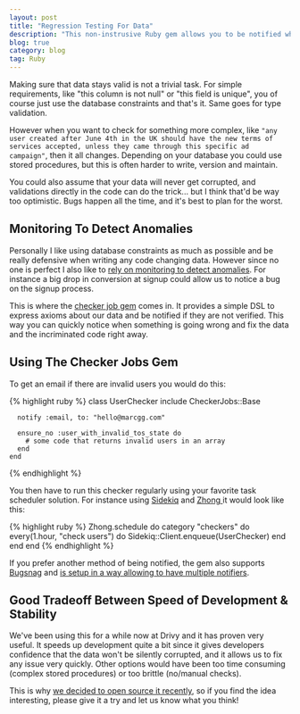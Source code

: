 ```yaml
---
layout: post
title: "Regression Testing For Data"
description: "This non-instrusive Ruby gem allows you to be notified when your data misbehaves, allowing you to quickly react and fix the problem."
blog: true
category: blog
tag: Ruby
---
```


Making sure that data stays valid is not a trivial task. For simple requirements, like "this column is not null" or "this field is unique", you of course just use the database constraints and that's it. Same goes for type validation.

However when you want to check for something more complex, like `"any user created after June 4th in the UK should have the new terms of services accepted, unless they came through this specific ad campaign"`, then it all changes. Depending on your database you could use stored procedures, but this is often harder to write, version and maintain.

You could also assume that your data will never get corrupted, and validations directly in the code can do the trick... but I think that'd be way too optimistic. Bugs happen all the time, and it's best to plan for the worst.

## Monitoring To Detect Anomalies

Personally I like using database constraints as much as possible and be really defensive when writing any code changing data. However since no one is perfect I also like to [rely on monitoring to detect anomalies][1]. For instance a big drop in conversion at signup could allow us to notice a bug on the signup process.

This is where the [checker job gem][2] comes in. It provides a simple DSL to express axioms about our data and be notified if they are not verified. This way you can quickly notice when something is going wrong and fix the data and the incriminated code right away.

## Using The Checker Jobs Gem

To get an email if there are invalid users you would do this:

{% highlight ruby %}
	class UserChecker
	  include CheckerJobs::Base
	
	  notify :email, to: "hello@marcgg.com"
	
	  ensure_no :user_with_invalid_tos_state do
	    # some code that returns invalid users in an array
	  end
	end
{% endhighlight %}

You then have to run this checker regularly using your favorite task scheduler solution. For instance using [Sidekiq][3] and [Zhong ][4]it would look like this:

{% highlight ruby %}
	Zhong.schedule do
	 category "checkers" do
	   every(1.hour, "check users") do 
	     Sidekiq::Client.enqueue(UserChecker)
	   end
	 end
	end
{% endhighlight %}

If you prefer another method of being notified, the gem also supports [Bugsnag][5] and [is setup in a way allowing to have multiple notifiers][6].

## Good Tradeoff Between Speed of Development & Stability

We've been using this for a while now at Drivy and it has proven very useful. It speeds up development quite a bit since it gives developers confidence that the data won't be silently corrupted, and it allows us to fix any issue very quickly. Other options would have been too time consuming (complex stored procedures) or too brittle (no/manual checks).

This is why [we decided to open source it recently][7], so if you find the idea interesting, please give it a try and let us know what you think!

[1]:	/blog/2016/07/04/monitoring-bugs/
[2]:	https://github.com/drivy/checker_jobs
[3]:	https://github.com/mperham/sidekiq
[4]:	https://github.com/nickelser/zhong
[5]:	https://www.bugsnag.com/
[6]:	https://github.com/drivy/checker_jobs/tree/master/lib/checker_jobs/notifiers
[7]:	https://drivy.engineering/checker-jobs/
